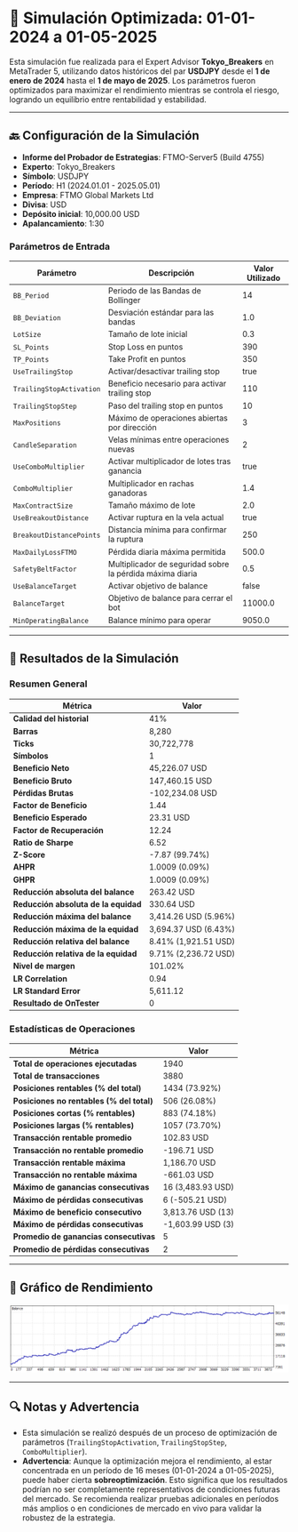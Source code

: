 # 🎱 Simulación Optimizada: 01-01-2024 a 01-05-2025

Esta simulación fue realizada para el Expert Advisor **Tokyo_Breakers** en MetaTrader 5, utilizando datos históricos del par **USDJPY** desde el **1 de enero de 2024** hasta el **1 de mayo de 2025**. Los parámetros fueron optimizados para maximizar el rendimiento mientras se controla el riesgo, logrando un equilibrio entre rentabilidad y estabilidad.

---

## 🔙 Configuración de la Simulación

- **Informe del Probador de Estrategias**: FTMO-Server5 (Build 4755)
- **Experto**: Tokyo_Breakers
- **Símbolo**: USDJPY
- **Período**: H1 (2024.01.01 - 2025.05.01)
- **Empresa**: FTMO Global Markets Ltd
- **Divisa**: USD
- **Depósito inicial**: 10,000.00 USD
- **Apalancamiento**: 1:30

### Parámetros de Entrada

| Parámetro                   | Descripción                                               | Valor Utilizado   |
|-----------------------------|-----------------------------------------------------------|-------------------|
| `BB_Period`                 | Periodo de las Bandas de Bollinger                        | 14                |
| `BB_Deviation`              | Desviación estándar para las bandas                       | 1.0               |
| `LotSize`                   | Tamaño de lote inicial                                    | 0.3               |
| `SL_Points`                 | Stop Loss en puntos                                       | 390               |
| `TP_Points`                 | Take Profit en puntos                                     | 350               |
| `UseTrailingStop`           | Activar/desactivar trailing stop                          | true              |
| `TrailingStopActivation`    | Beneficio necesario para activar trailing stop            | 110               |
| `TrailingStopStep`          | Paso del trailing stop en puntos                          | 10                |
| `MaxPositions`              | Máximo de operaciones abiertas por dirección              | 3                 |
| `CandleSeparation`          | Velas mínimas entre operaciones nuevas                    | 2                 |
| `UseComboMultiplier`        | Activar multiplicador de lotes tras ganancia              | true              |
| `ComboMultiplier`           | Multiplicador en rachas ganadoras                         | 1.4               |
| `MaxContractSize`           | Tamaño máximo de lote                                     | 2.0               |
| `UseBreakoutDistance`       | Activar ruptura en la vela actual                         | true              |
| `BreakoutDistancePoints`    | Distancia mínima para confirmar la ruptura                | 250               |
| `MaxDailyLossFTMO`          | Pérdida diaria máxima permitida                           | 500.0             |
| `SafetyBeltFactor`          | Multiplicador de seguridad sobre la pérdida máxima diaria | 0.5               |
| `UseBalanceTarget`          | Activar objetivo de balance                               | false             |
| `BalanceTarget`             | Objetivo de balance para cerrar el bot                    | 11000.0           |
| `MinOperatingBalance`       | Balance mínimo para operar                                | 9050.0            |

---

## 🎳 Resultados de la Simulación

### Resumen General

| Métrica                          | Valor              |
|----------------------------------|--------------------|
| **Calidad del historial**        | 41%               |
| **Barras**                       | 8,280             |
| **Ticks**                        | 30,722,778        |
| **Símbolos**                     | 1                 |
| **Beneficio Neto**               | 45,226.07 USD     |
| **Beneficio Bruto**              | 147,460.15 USD    |
| **Pérdidas Brutas**              | -102,234.08 USD   |
| **Factor de Beneficio**          | 1.44              |
| **Beneficio Esperado**           | 23.31 USD         |
| **Factor de Recuperación**       | 12.24             |
| **Ratio de Sharpe**              | 6.52              |
| **Z-Score**                      | -7.87 (99.74%)    |
| **AHPR**                         | 1.0009 (0.09%)    |
| **GHPR**                         | 1.0009 (0.09%)    |
| **Reducción absoluta del balance** | 263.42 USD      |
| **Reducción absoluta de la equidad** | 330.64 USD    |
| **Reducción máxima del balance** | 3,414.26 USD (5.96%) |
| **Reducción máxima de la equidad** | 3,694.37 USD (6.43%) |
| **Reducción relativa del balance** | 8.41% (1,921.51 USD) |
| **Reducción relativa de la equidad** | 9.71% (2,236.72 USD) |
| **Nivel de margen**              | 101.02%           |
| **LR Correlation**               | 0.94              |
| **LR Standard Error**            | 5,611.12          |
| **Resultado de OnTester**        | 0                 |

### Estadísticas de Operaciones

| Métrica                                   | Valor              |
|-------------------------------------------|--------------------|
| **Total de operaciones ejecutadas**       | 1940              |
| **Total de transacciones**                | 3880              |
| **Posiciones rentables (% del total)**    | 1434 (73.92%)     |
| **Posiciones no rentables (% del total)** | 506 (26.08%)      |
| **Posiciones cortas (% rentables)**       | 883 (74.18%)      |
| **Posiciones largas (% rentables)**       | 1057 (73.70%)     |
| **Transacción rentable promedio**         | 102.83 USD        |
| **Transacción no rentable promedio**      | -196.71 USD       |
| **Transacción rentable máxima**           | 1,186.70 USD      |
| **Transacción no rentable máxima**        | -661.03 USD       |
| **Máximo de ganancias consecutivas**      | 16 (3,483.93 USD) |
| **Máximo de pérdidas consecutivas**       | 6 (-505.21 USD)   |
| **Máximo de beneficio consecutivo**       | 3,813.76 USD (13) |
| **Máximo de pérdidas consecutivas**       | -1,603.99 USD (3) |
| **Promedio de ganancias consecutivas**    | 5                 |
| **Promedio de pérdidas consecutivas**     | 2                 |

---

## 🎲 Gráfico de Rendimiento

![Gráfico General](ReportTester-550097668.png)

---

## 🔍 Notas y Advertencia

- Esta simulación se realizó después de un proceso de optimización de parámetros (`TrailingStopActivation`, `TrailingStopStep`, `ComboMultiplier`).
- **Advertencia**: Aunque la optimización mejora el rendimiento, al estar concentrada en un período de 16 meses (01-01-2024 a 01-05-2025), puede haber cierta **sobreoptimización**. Esto significa que los resultados podrían no ser completamente representativos de condiciones futuras del mercado. Se recomienda realizar pruebas adicionales en períodos más amplios o en condiciones de mercado en vivo para validar la robustez de la estrategia.